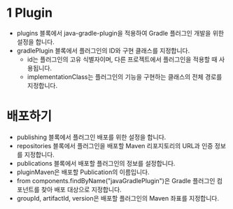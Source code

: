 # 1 Plugin

- plugins 블록에서 java-gradle-plugin을 적용하여 Gradle 플러그인 개발을 위한 설정을 합니다.
- gradlePlugin 블록에서 플러그인의 ID와 구현 클래스를 지정합니다.
	- id는 플러그인의 고유 식별자이며, 다른 프로젝트에서 플러그인을 적용할 때 사용됩니다.
	- implementationClass는 플러그인의 기능을 구현하는 클래스의 전체 경로를 지정합니다.


# 배포하기

- publishing 블록에서 플러그인 배포를 위한 설정을 합니다.
- repositories 블록에서 플러그인을 배포할 Maven 리포지토리의 URL과 인증 정보를 지정합니다.
- publications 블록에서 배포할 플러그인의 정보를 설정합니다.
- pluginMaven은 배포할 Publication의 이름입니다.
- from components.findByName("javaGradlePlugin")은 Gradle 플러그인 컴포넌트를 찾아 배포 대상으로 지정합니다.
- groupId, artifactId, version은 배포할 플러그인의 Maven 좌표를 지정합니다.